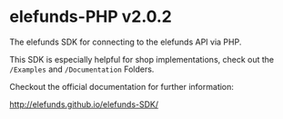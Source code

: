 elefunds-PHP v2.0.2
===================

The elefunds SDK for connecting to the elefunds API via PHP.

This SDK is especially helpful for shop implementations, check out the `/Examples` and `/Documentation` Folders.

Checkout the official documentation for further information:

http://elefunds.github.io/elefunds-SDK/

